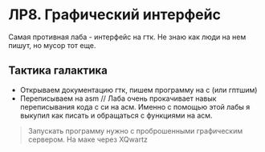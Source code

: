 # ЛР8. Графический интерфейс
Самая противная лаба - интерфейс на гтк. Не знаю как люди на нем пишут, но мусор тот еще. 

## Тактика галактика
- Открываем документацию гтк, пишем программу на c (или гптшим)
- Переписываем на asm // Лаба очень прокачивает навык переписывания кода с си на асм. Именно с помощью этой лабы я выкупил как писать и обращаться с функциями на асм.

> Запускать программу нужно с проброшенными графическим сервером. На маке через XQwartz
